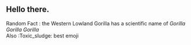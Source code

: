 
## Hello there.


Random Fact : the Western Lowland Gorilla has a scientific name of *Gorilla Gorilla Gorilla* 
<br>
Also :Toxic_sludge: best emoji

<!--
**BobH-Infiniti/BobH-Infiniti** is a ✨ _special_ ✨ repository because its `README.md` (this file) appears on your GitHub profile.

Here are some ideas to get you started:

- 🔭 I’m currently working on ...
- 🌱 I’m currently learning ...
- 👯 I’m looking to collaborate on ...
- 🤔 I’m looking for help with ...
- 💬 Ask me about ...
- 📫 How to reach me: ...
- 😄 Pronouns: ...
- ⚡ Fun fact: ...
-->
